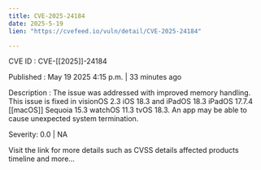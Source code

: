 ```yaml
---
title: CVE-2025-24184
date: 2025-5-19
lien: "https://cvefeed.io/vuln/detail/CVE-2025-24184"

---
```


CVE ID : CVE-[[2025]]-24184

Published :  May 19
2025
4:15 p.m. | 33 minutes ago

Description : The issue was addressed with improved memory handling. This issue is fixed in visionOS 2.3
iOS 18.3 and iPadOS 18.3
iPadOS 17.7.4
[[macOS]] Sequoia 15.3
watchOS 11.3
tvOS 18.3. An app may be able to cause unexpected system termination.

Severity: 0.0 | NA

Visit the link for more details
such as CVSS details
affected products
timeline
and more...
